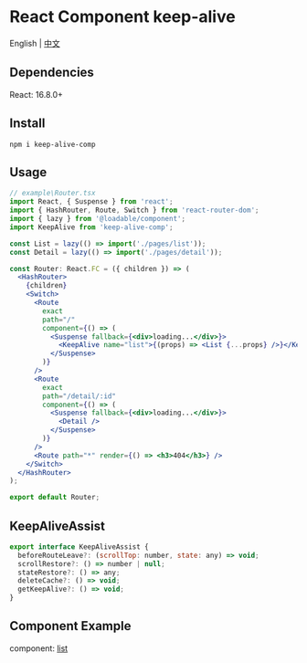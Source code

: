 # React Component keep-alive

English | [中文](./README_zh.md)


## Dependencies
React: 16.8.0+


## Install

```
npm i keep-alive-comp
```


## Usage

```jsx
// example\Router.tsx
import React, { Suspense } from 'react';
import { HashRouter, Route, Switch } from 'react-router-dom';
import { lazy } from '@loadable/component';
import KeepAlive from 'keep-alive-comp';

const List = lazy(() => import('./pages/list'));
const Detail = lazy(() => import('./pages/detail'));

const Router: React.FC = ({ children }) => (
  <HashRouter>
    {children}
    <Switch>
      <Route
        exact
        path="/"
        component={() => (
          <Suspense fallback={<div>loading...</div>}>
            <KeepAlive name="list">{(props) => <List {...props} />}</KeepAlive>
          </Suspense>
        )}
      />
      <Route
        exact
        path="/detail/:id"
        component={() => (
          <Suspense fallback={<div>loading...</div>}>
            <Detail />
          </Suspense>
        )}
      />
      <Route path="*" render={() => <h3>404</h3>} />
    </Switch>
  </HashRouter>
);

export default Router;
```


## KeepAliveAssist 

```jsx
export interface KeepAliveAssist {
  beforeRouteLeave?: (scrollTop: number, state: any) => void;
  scrollRestore?: () => number | null;
  stateRestore?: () => any;
  deleteCache?: () => void;
  getKeepAlive?: () => void;
}
```


## Component Example

component: [list](./example/pages/list.tsx)
